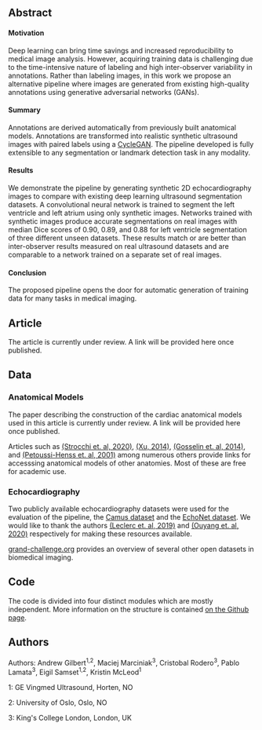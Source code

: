 ## Abstract

#### Motivation
Deep learning can bring time savings and increased reproducibility to medical image analysis. However, acquiring 
training data is challenging due to the time-intensive nature of labeling and high inter-observer variability in 
annotations. Rather than labeling images, in this work we propose an alternative pipeline where images are generated 
from existing high-quality annotations using generative adversarial networks (GANs). 

#### Summary 
Annotations are derived automatically from previously built anatomical models. 
Annotations are transformed into realistic synthetic 
ultrasound images with paired labels using a [CycleGAN](https://junyanz.github.io/CycleGAN/). 
The pipeline developed is fully extensible to any segmentation or landmark detection task in any modality. 

#### Results
We demonstrate the pipeline by generating synthetic 2D echocardiography images to compare with existing deep learning 
ultrasound segmentation datasets. A convolutional neural network is 
trained to segment the left ventricle and left atrium using only synthetic images. 
Networks trained with synthetic images produce accurate segmentations on real images with median Dice scores of 
0.90, 0.89, and 0.88 for left ventricle segmentation of three different unseen datasets. 
These results match or are better than inter-observer results measured on real ultrasound datasets and are 
comparable to a network trained on a separate set of real images. 

#### Conclusion

The proposed pipeline opens the door for automatic generation of training data for many tasks in medical imaging.

## Article

The article is currently under review. A link will be provided here once published.

## Data

### Anatomical Models

The paper describing the construction of the cardiac anatomical models used in this article is currently under review. 
A link will be provided here once published. 

Articles such as 
[(Strocchi et. al, 2020)](https://journals.plos.org/plosone/article?id=10.1371/journal.pone.0235145), 
[(Xu, 2014)](https://iopscience.iop.org/article/10.1088/0031-9155/59/18/R233),
[(Gosselin et. al, 2014)](https://iopscience.iop.org/article/10.1088/0031-9155/59/18/5287), and
[(Petoussi-Henss et. al, 2001)](https://iopscience.iop.org/article/10.1088/0031-9155/47/1/307) 
among numerous others provide links for accesssing anatomical models of other anatomies. Most of these are free 
for academic use.  


### Echocardiography

Two publicly available echocardiography datasets were used for the evaluation of the pipeline, the 
[Camus dataset](https://www.creatis.insa-lyon.fr/Challenge/camus/) and the 
[EchoNet dataset](https://echonet.github.io/dynamic/). We would like to thank the authors 
[(Leclerc et. al, 2019)](https://ieeexplore.ieee.org/abstract/document/8649738) and 
[(Ouyang et. al, 2020)](https://www.nature.com/articles/s41586-020-2145-8) respectively for making these resources 
available.

[grand-challenge.org](https://grand-challenge.org/challenges/) provides an overview of several other open datasets in 
biomedical imaging.

## Code


The code is divided into four distinct modules which are mostly independent. More information on the structure is
contained [on the Github page](https://github.com/adgilbert/data-generation).


## Authors

Authors: Andrew Gilbert<sup>1,2</sup>, Maciej Marciniak<sup>3</sup>, Cristobal Rodero<sup>3</sup>, 
Pablo Lamata<sup>3</sup>, Eigil Samset<sup>1,2</sup>, Kristin McLeod<sup>1</sup>

1: GE Vingmed Ultrasound, Horten, NO

2: University of Oslo, Oslo, NO

3: King's College London, London, UK
